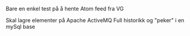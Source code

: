 Bare en enkel test på å hente Atom feed fra VG

Skal lagre elementer på Apache ActiveMQ
Full historikk og "peker" i en mySql base